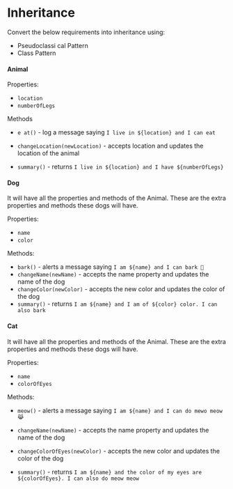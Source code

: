 # Inheritance

Convert the below requirements into inheritance using:

- Pseudoclassi cal Pattern
- Class Pattern

#### Animal

Properties:

- `location`
- `numberOfLegs`

Methods

- `e at()` - log a message saying `I live in ${location} and I can eat`

- `changeLocation(newLocation)` - accepts location and updates the location of the animal

- `summary()` - returns `I live in ${location} and I have ${numberOfLegs}`

#### Dog

It will have all the properties and methods of the Animal. These are the extra properties and methods these dogs will have.

Properties:

- `name`
- `color`

Methods:

- `bark()` - alerts a message saying `I am ${name} and I can bark 🐶`
- `changeName(newName)` - accepts the name property and updates the name of the dog
- `changeColor(newColor)` - accepts the new color and updates the color of the dog
- `summary()` - returns `I am ${name} and I am of ${color} color. I can also bark`

#### Cat

It will have all the properties and methods of the Animal. These are the extra properties and methods these dogs will have.

Properties:

- `name`
- `colorOfEyes`

Methods:

- `meow()` - alerts a message saying `I am ${name} and I can do mewo meow 😹`

- `changeName(newName)` - accepts the name property and updates the name of the dog

- `changeColorOfEyes(newColor)` - accepts the new color and updates the color of the dog

- `summary()` - returns `I am ${name} and the color of my eyes are ${colorOfEyes}. I can also do meow meow`

